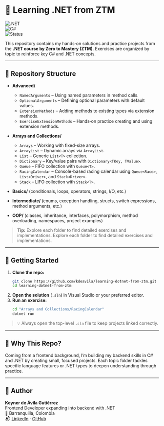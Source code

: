 # 🧠 Learning .NET from ZTM

![.NET](https://img.shields.io/badge/.NET-8.0-blueviolet?logo=.net)  
![C#](https://img.shields.io/badge/C%23-learning-blue?logo=csharp)  
![Status](https://img.shields.io/badge/progress-ongoing-yellow)

This repository contains my hands‑on solutions and practice projects from the **.NET course by Zero to Mastery (ZTM)**. Exercises are organized by topic to reinforce key C# and .NET concepts.

---

## 📁 Repository Structure

- **Advanced/**
  - `NamedArguments`            – Using named parameters in method calls.
  - `OptionalArguments`         – Defining optional parameters with default values.
  - `ExtensionMethods`          – Adding methods to existing types via extension methods.
  - `ExerciseExtensionMethods`  – Hands‑on practice creating and using extension methods.

- **Arrays and Collections/**
  - `Arrays`            – Working with fixed-size arrays.
  - `ArrayList`         – Dynamic arrays via `ArrayList`.
  - `List`              – Generic `List<T>` collection.
  - `Dictionary`        – Key/value pairs with `Dictionary<TKey, TValue>`.
  - `Queue`             – FIFO collection with `Queue<T>`.
  - `RacingCalendar`    – Console-based racing calendar using `Queue<Race>`, `List<Driver>`, and `Stack<Driver>`.
  - `Stack`             – LIFO collection with `Stack<T>`.

- **Basics/** (conditionals, loops, operators, strings, I/O, etc.)
- **Intermediate/** (enums, exception handling, structs, switch expressions, method arguments, etc.)
- **OOP/** (classes, inheritance, interfaces, polymorphism, method overloading, namespaces, project examples)

> **Tip:** Explore each folder to find detailed exercises and implementations. Explore each folder to find detailed exercises and implementations.

---

## 🚀 Getting Started

1. **Clone the repo:**
   ```bash
   git clone https://github.com/kdeavila/learning-dotnet-from-ztm.git
   cd learning-dotnet-from-ztm
   ```
2. **Open the solution** (`.sln`) in Visual Studio or your preferred editor.
3. **Run an exercise:**
   ```bash
   cd "Arrays and Collections/RacingCalendar"
   dotnet run
   ```

> 💡 Always open the top-level `.sln` file to keep projects linked correctly.

---

## 🧠 Why This Repo?

Coming from a frontend background, I’m building my backend skills in C# and .NET by creating small, focused projects. Each topic folder tackles specific language features or .NET types to deepen understanding through practice.

---

## 👤 Author

**Keyner de Ávila Gutiérrez**  
Frontend Developer expanding into backend with .NET  
📍 Barranquilla, Colombia  
📬 [LinkedIn](https://www.linkedin.com/in/kdeavila9) · [GitHub](https://github.com/kdeavila)

